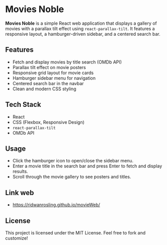 # Movies Noble

**Movies Noble** is a simple React web application that displays a gallery of movies with a parallax tilt effect using `react-parallax-tilt`. It features a responsive layout, a hamburger-driven sidebar, and a centered search bar.

## Features

* Fetch and display movies by title search (OMDb API)
* Parallax tilt effect on movie posters
* Responsive grid layout for movie cards
* Hamburger sidebar menu for navigation
* Centered search bar in the navbar
* Clean and modern CSS styling

## Tech Stack

* React
* CSS (Flexbox, Responsive Design)
* `react-parallax-tilt`
* OMDb API

## Usage

* Click the hamburger icon to open/close the sidebar menu.
* Enter a movie title in the search bar and press Enter to fetch and display results.
* Scroll through the movie gallery to see posters and titles.

## Link web
* https://ridwanrosling.github.io/movieWeb/

## License
This project is licensed under the MIT License. Feel free to fork and customize!
